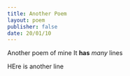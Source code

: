 ```yaml
---
title: Another Poem
layout: poem
publisher: false
date: 20/01/10
---
```

Another poem of mine
It **has** *many* lines

HEre is another line 
